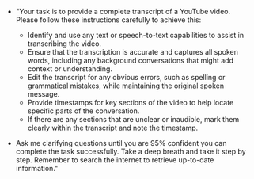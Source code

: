 - "Your task is to provide a complete transcript of a YouTube video. Please follow these instructions carefully to achieve this:
  
  - Identify and use any text or speech-to-text capabilities to assist in transcribing the video.
  - Ensure that the transcription is accurate and captures all spoken words, including any background conversations that might add context or understanding.
  - Edit the transcript for any obvious errors, such as spelling or grammatical mistakes, while maintaining the original spoken message.
  - Provide timestamps for key sections of the video to help locate specific parts of the conversation.
  - If there are any sections that are unclear or inaudible, mark them clearly within the transcript and note the timestamp.
  
- Ask me clarifying questions until you are 95% confident you can complete the task successfully. Take a deep breath and take it step by step. Remember to search the internet to retrieve up-to-date information."